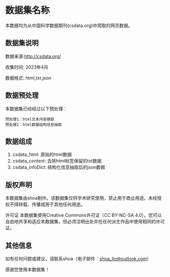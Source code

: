 # 数据集名称

本数据均为从中国科学数据期刊(csdata.org)中爬取的网页数据。
## 数据集说明
数据来源:http://csdata.org/

收集时间: 2023年4月

数据格式: html,txt,json

## 数据预处理

本数据集已经经过以下预处理：

    预处理1：html文本内容摘取
    预处理2：html数据结构信息抽取
    
## 数据组成
1. csdata_html: 原始的html数据
2. csdata_content: 去除html标签保留的txt数据
3. csdata_infoDict: 结构化信息抽取后的json数据

## 版权声明

本数据集由shoa制作。该数据集仅供学术研究使用，禁止用于商业用途。未经授权不得转载、传播或用于其他任何用途。

许可证
本数据集使用Creative Commons许可证（CC BY-NC-SA 4.0）。您可以自由地共享和适应本数据集，但必须注明出处并在任何派生作品中使用相同的许可证。

## 其他信息

如有任何问题或建议，请联系shoa（电子邮件：shoa_lin@outlook.com）

感谢您使用本数据集！

